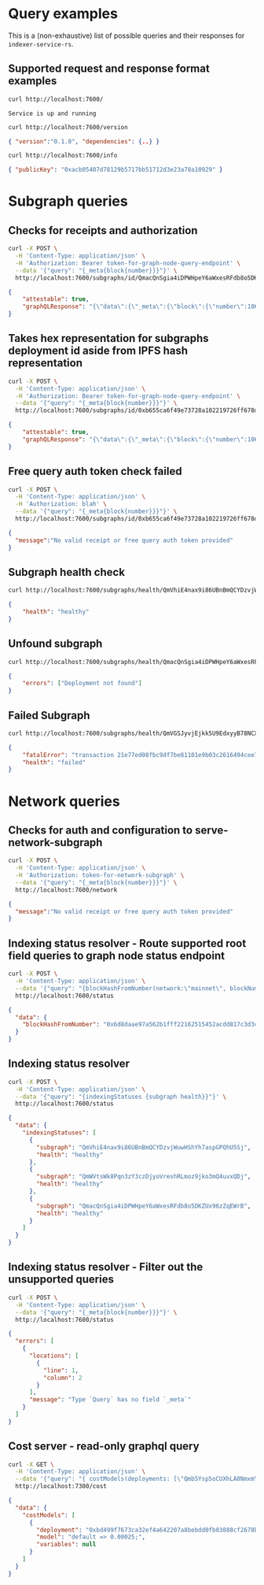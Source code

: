 # Query examples

This is a (non-exhaustive) list of possible queries 
and their responses for `indexer-service-rs`.

## Supported request and response format examples

```bash
curl http://localhost:7600/
```

```
Service is up and running
```

```bash
curl http://localhost:7600/version
```

```json
{ "version":"0.1.0", "dependencies": {..} }
```

```bash
curl http://localhost:7600/info
```

```json
{ "publicKey": "0xacb05407d78129b5717bb51712d3e23a78a10929" }
```

# Subgraph queries

## Checks for receipts and authorization
```bash
curl -X POST \
  -H 'Content-Type: application/json' \
  -H 'Authorization: Bearer token-for-graph-node-query-endpoint' \
  --data '{"query": "{_meta{block{number}}}"}' \
  http://localhost:7600/subgraphs/id/QmacQnSgia4iDPWHpeY6aWxesRFdb8o5DKZUx96zZqEWrB
```

```json
{
    "attestable": true,
    "graphQLResponse": "{\"data\":{\"_meta\":{\"block\":{\"number\":10666745}}}}"
}
```

## Takes hex representation for subgraphs deployment id aside from IPFS hash representation

```bash
curl -X POST \
  -H 'Content-Type: application/json' \
  -H 'Authorization: Bearer token-for-graph-node-query-endpoint' \
  --data '{"query": "{_meta{block{number}}}"}' \
  http://localhost:7600/subgraphs/id/0xb655ca6f49e73728a102219726ff678d61d8fb792874792e9f0d9887dc616600
```

```json
{
    "attestable": true,
    "graphQLResponse": "{\"data\":{\"_meta\":{\"block\":{\"number\":10666745}}}}"
}
```

## Free query auth token check failed

```bash
curl -X POST \
  -H 'Content-Type: application/json' \
  -H 'Authorization: blah' \
  --data '{"query": "{_meta{block{number}}}"}' \
  http://localhost:7600/subgraphs/id/0xb655ca6f49e73728a102219726ff678d61d8fb792874792e9f0d9887dc616600
```

```json
{
  "message":"No valid receipt or free query auth token provided"
}
```

## Subgraph health check
```bash
curl http://localhost:7600/subgraphs/health/QmVhiE4nax9i86UBnBmQCYDzvjWuwHShYh7aspGPQhU5Sj
```

```json
{
    "health": "healthy"
}
```
## Unfound subgraph

```bash
curl http://localhost:7600/subgraphs/health/QmacQnSgia4iDPWHpeY6aWxesRFdb8o5DKZUx96zZqEWrB
```

```json
{
    "errors": ["Deployment not found"]
}
```

## Failed Subgraph

```bash
curl http://localhost:7600/subgraphs/health/QmVGSJyvjEjkk5U9EdxyyB78NCXK3EAoFhrzm6LV7SxxAm
```

```json
{
    "fatalError": "transaction 21e77ed08fbc9df7be81101e9b03c2616494cee7cac2f6ad4f1ee387cf799e0c: error while executing at wasm backtrace:\t    0: 0x5972 - <unknown>!mappings/core/handleSwap: Mapping aborted at mappings/core.ts, line 73, column 16, with message: unexpected null in handler `handleSwap` at block #36654250 (5ab4d80c8e2cd628d5bf03abab4c302fd21d25d734e66afddff7a706b804fe13)",
    "health": "failed"
}
```

# Network queries

## Checks for auth and configuration to serve-network-subgraph

```bash
curl -X POST \
  -H 'Content-Type: application/json' \
  -H 'Authorization: token-for-network-subgraph' \
  --data '{"query": "{_meta{block{number}}}"}' \
  http://localhost:7600/network
```

```json
{ 
  "message":"No valid receipt or free query auth token provided" 
}
```

## Indexing status resolver - Route supported root field queries to graph node status endpoint

```bash
curl -X POST \
  -H 'Content-Type: application/json' \
  --data '{"query": "{blockHashFromNumber(network:\"mainnet\", blockNumber: 21033)}"}' \
  http://localhost:7600/status
```

```json
{
  "data": {
    "blockHashFromNumber": "0x6d8daae97a562b1fff22162515452acdd817c3d3c5cde1497b7d9eb6666a957e"
  }
}
```

## Indexing status resolver

```bash
curl -X POST \
  -H 'Content-Type: application/json' \
  --data '{"query": "{indexingStatuses {subgraph health}}"}' \
  http://localhost:7600/status
```

```json
{
  "data": {
    "indexingStatuses": [
      {
        "subgraph": "QmVhiE4nax9i86UBnBmQCYDzvjWuwHShYh7aspGPQhU5Sj",
        "health": "healthy"
      },
      {
        "subgraph": "QmWVtsWk8Pqn3zY3czDjyoVreshRLmoz9jko3mQ4uvxQDj",
        "health": "healthy"
      },
      {
        "subgraph": "QmacQnSgia4iDPWHpeY6aWxesRFdb8o5DKZUx96zZqEWrB",
        "health": "healthy"
      }
    ]
  }
}
```

## Indexing status resolver - Filter out the unsupported queries

```bash
curl -X POST \
  -H 'Content-Type: application/json' \
  --data '{"query": "{_meta{block{number}}}"}' \
  http://localhost:7600/status
```

```json
{
  "errors": [
    {
      "locations": [
        {
          "line": 1,
          "column": 2
        }
      ],
      "message": "Type `Query` has no field `_meta`"
    }
  ]
}
```

## Cost server - read-only graphql query

```bash
curl -X GET \
  -H 'Content-Type: application/json' \
  --data '{"query": "{ costModels(deployments: [\"Qmb5Ysp5oCUXhLA8NmxmYKDAX2nCMnh7Vvb5uffb9n5vss\"]) { deployment model variables }} "}' \
  http://localhost:7300/cost
```

```json
{
  "data": {
    "costModels": [
      {
        "deployment": "0xbd499f7673ca32ef4a642207a8bebdd0fb03888cf2678b298438e3a1ae5206ea",
        "model": "default => 0.00025;",
        "variables": null
      }
    ]
  }
}
```
